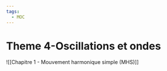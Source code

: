 ```yaml
---
tags:
  - MOC
---
```

# Theme 4-Oscillations et ondes
![[Chapitre 1 - Mouvement harmonique simple (MHS)]]